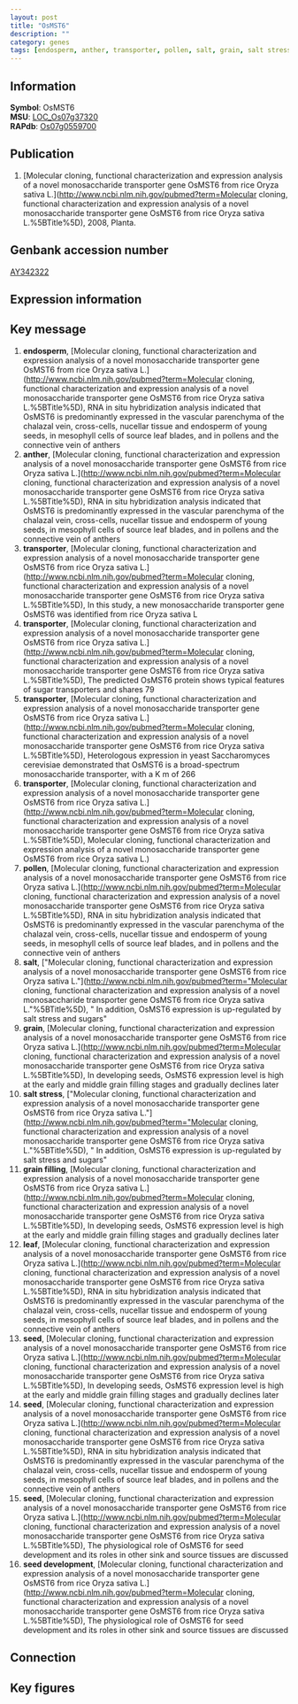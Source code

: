 ```yaml
---
layout: post
title: "OsMST6"
description: ""
category: genes
tags: [endosperm, anther, transporter, pollen, salt, grain, salt stress, grain filling, leaf, seed, seed development]
---
```


## Information
__Symbol__: OsMST6  
__MSU__: [LOC_Os07g37320](http://rice.plantbiology.msu.edu/cgi-bin/ORF_infopage.cgi?orf=LOC_Os07g37320)  
__RAPdb__: [Os07g0559700](http://rapdb.dna.affrc.go.jp/viewer/gbrowse_details/irgsp1?name=Os07g0559700)  

## Publication
1. [Molecular cloning, functional characterization and expression analysis of a novel monosaccharide transporter gene OsMST6 from rice Oryza sativa L.](http://www.ncbi.nlm.nih.gov/pubmed?term=Molecular cloning, functional characterization and expression analysis of a novel monosaccharide transporter gene OsMST6 from rice Oryza sativa L.%5BTitle%5D), 2008, Planta.

## Genbank accession number
[AY342322](http://www.ncbi.nlm.nih.gov/nuccore/AY342322)  

## Expression information

## Key message
1. __endosperm__, [Molecular cloning, functional characterization and expression analysis of a novel monosaccharide transporter gene OsMST6 from rice Oryza sativa L.](http://www.ncbi.nlm.nih.gov/pubmed?term=Molecular cloning, functional characterization and expression analysis of a novel monosaccharide transporter gene OsMST6 from rice Oryza sativa L.%5BTitle%5D),  RNA in situ hybridization analysis indicated that OsMST6 is predominantly expressed in the vascular parenchyma of the chalazal vein, cross-cells, nucellar tissue and endosperm of young seeds, in mesophyll cells of source leaf blades, and in pollens and the connective vein of anthers
2. __anther__, [Molecular cloning, functional characterization and expression analysis of a novel monosaccharide transporter gene OsMST6 from rice Oryza sativa L.](http://www.ncbi.nlm.nih.gov/pubmed?term=Molecular cloning, functional characterization and expression analysis of a novel monosaccharide transporter gene OsMST6 from rice Oryza sativa L.%5BTitle%5D),  RNA in situ hybridization analysis indicated that OsMST6 is predominantly expressed in the vascular parenchyma of the chalazal vein, cross-cells, nucellar tissue and endosperm of young seeds, in mesophyll cells of source leaf blades, and in pollens and the connective vein of anthers
3. __transporter__, [Molecular cloning, functional characterization and expression analysis of a novel monosaccharide transporter gene OsMST6 from rice Oryza sativa L.](http://www.ncbi.nlm.nih.gov/pubmed?term=Molecular cloning, functional characterization and expression analysis of a novel monosaccharide transporter gene OsMST6 from rice Oryza sativa L.%5BTitle%5D),  In this study, a new monosaccharide transporter gene OsMST6 was identified from rice Oryza sativa L
4. __transporter__, [Molecular cloning, functional characterization and expression analysis of a novel monosaccharide transporter gene OsMST6 from rice Oryza sativa L.](http://www.ncbi.nlm.nih.gov/pubmed?term=Molecular cloning, functional characterization and expression analysis of a novel monosaccharide transporter gene OsMST6 from rice Oryza sativa L.%5BTitle%5D),  The predicted OsMST6 protein shows typical features of sugar transporters and shares 79
5. __transporter__, [Molecular cloning, functional characterization and expression analysis of a novel monosaccharide transporter gene OsMST6 from rice Oryza sativa L.](http://www.ncbi.nlm.nih.gov/pubmed?term=Molecular cloning, functional characterization and expression analysis of a novel monosaccharide transporter gene OsMST6 from rice Oryza sativa L.%5BTitle%5D),  Heterologous expression in yeast Saccharomyces cerevisiae demonstrated that OsMST6 is a broad-spectrum monosaccharide transporter, with a K m of 266
6. __transporter__, [Molecular cloning, functional characterization and expression analysis of a novel monosaccharide transporter gene OsMST6 from rice Oryza sativa L.](http://www.ncbi.nlm.nih.gov/pubmed?term=Molecular cloning, functional characterization and expression analysis of a novel monosaccharide transporter gene OsMST6 from rice Oryza sativa L.%5BTitle%5D), Molecular cloning, functional characterization and expression analysis of a novel monosaccharide transporter gene OsMST6 from rice Oryza sativa L.)  
7. __pollen__, [Molecular cloning, functional characterization and expression analysis of a novel monosaccharide transporter gene OsMST6 from rice Oryza sativa L.](http://www.ncbi.nlm.nih.gov/pubmed?term=Molecular cloning, functional characterization and expression analysis of a novel monosaccharide transporter gene OsMST6 from rice Oryza sativa L.%5BTitle%5D),  RNA in situ hybridization analysis indicated that OsMST6 is predominantly expressed in the vascular parenchyma of the chalazal vein, cross-cells, nucellar tissue and endosperm of young seeds, in mesophyll cells of source leaf blades, and in pollens and the connective vein of anthers
8. __salt__, ["Molecular cloning, functional characterization and expression analysis of a novel monosaccharide transporter gene OsMST6 from rice Oryza sativa L."](http://www.ncbi.nlm.nih.gov/pubmed?term="Molecular cloning, functional characterization and expression analysis of a novel monosaccharide transporter gene OsMST6 from rice Oryza sativa L."%5BTitle%5D), " In addition, OsMST6 expression is up-regulated by salt stress and sugars"
9. __grain__, [Molecular cloning, functional characterization and expression analysis of a novel monosaccharide transporter gene OsMST6 from rice Oryza sativa L.](http://www.ncbi.nlm.nih.gov/pubmed?term=Molecular cloning, functional characterization and expression analysis of a novel monosaccharide transporter gene OsMST6 from rice Oryza sativa L.%5BTitle%5D),  In developing seeds, OsMST6 expression level is high at the early and middle grain filling stages and gradually declines later
10. __salt stress__, ["Molecular cloning, functional characterization and expression analysis of a novel monosaccharide transporter gene OsMST6 from rice Oryza sativa L."](http://www.ncbi.nlm.nih.gov/pubmed?term="Molecular cloning, functional characterization and expression analysis of a novel monosaccharide transporter gene OsMST6 from rice Oryza sativa L."%5BTitle%5D), " In addition, OsMST6 expression is up-regulated by salt stress and sugars"
11. __grain filling__, [Molecular cloning, functional characterization and expression analysis of a novel monosaccharide transporter gene OsMST6 from rice Oryza sativa L.](http://www.ncbi.nlm.nih.gov/pubmed?term=Molecular cloning, functional characterization and expression analysis of a novel monosaccharide transporter gene OsMST6 from rice Oryza sativa L.%5BTitle%5D),  In developing seeds, OsMST6 expression level is high at the early and middle grain filling stages and gradually declines later
12. __leaf__, [Molecular cloning, functional characterization and expression analysis of a novel monosaccharide transporter gene OsMST6 from rice Oryza sativa L.](http://www.ncbi.nlm.nih.gov/pubmed?term=Molecular cloning, functional characterization and expression analysis of a novel monosaccharide transporter gene OsMST6 from rice Oryza sativa L.%5BTitle%5D),  RNA in situ hybridization analysis indicated that OsMST6 is predominantly expressed in the vascular parenchyma of the chalazal vein, cross-cells, nucellar tissue and endosperm of young seeds, in mesophyll cells of source leaf blades, and in pollens and the connective vein of anthers
13. __seed__, [Molecular cloning, functional characterization and expression analysis of a novel monosaccharide transporter gene OsMST6 from rice Oryza sativa L.](http://www.ncbi.nlm.nih.gov/pubmed?term=Molecular cloning, functional characterization and expression analysis of a novel monosaccharide transporter gene OsMST6 from rice Oryza sativa L.%5BTitle%5D),  In developing seeds, OsMST6 expression level is high at the early and middle grain filling stages and gradually declines later
14. __seed__, [Molecular cloning, functional characterization and expression analysis of a novel monosaccharide transporter gene OsMST6 from rice Oryza sativa L.](http://www.ncbi.nlm.nih.gov/pubmed?term=Molecular cloning, functional characterization and expression analysis of a novel monosaccharide transporter gene OsMST6 from rice Oryza sativa L.%5BTitle%5D),  RNA in situ hybridization analysis indicated that OsMST6 is predominantly expressed in the vascular parenchyma of the chalazal vein, cross-cells, nucellar tissue and endosperm of young seeds, in mesophyll cells of source leaf blades, and in pollens and the connective vein of anthers
15. __seed__, [Molecular cloning, functional characterization and expression analysis of a novel monosaccharide transporter gene OsMST6 from rice Oryza sativa L.](http://www.ncbi.nlm.nih.gov/pubmed?term=Molecular cloning, functional characterization and expression analysis of a novel monosaccharide transporter gene OsMST6 from rice Oryza sativa L.%5BTitle%5D),  The physiological role of OsMST6 for seed development and its roles in other sink and source tissues are discussed
16. __seed development__, [Molecular cloning, functional characterization and expression analysis of a novel monosaccharide transporter gene OsMST6 from rice Oryza sativa L.](http://www.ncbi.nlm.nih.gov/pubmed?term=Molecular cloning, functional characterization and expression analysis of a novel monosaccharide transporter gene OsMST6 from rice Oryza sativa L.%5BTitle%5D),  The physiological role of OsMST6 for seed development and its roles in other sink and source tissues are discussed

## Connection

## Key figures


